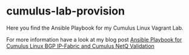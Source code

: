 # cumulus-lab-provision

Here you find the Ansible Playbook for my Cumulus Linux Vagrant Lab.

For more information have a look at my blog post [Ansible Playbook for Cumulus Linux BGP IP-Fabric and Cumulus NetQ Validation](https://techbloc.net/archives/2304)
